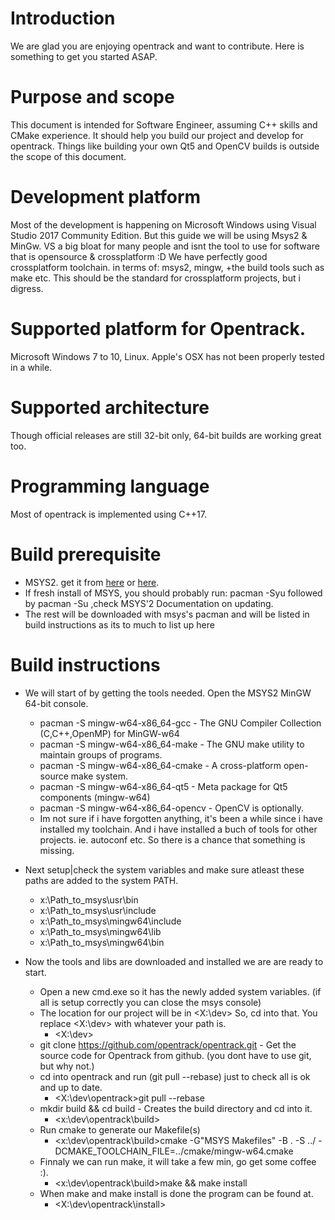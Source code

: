 

# Introduction
We are glad you are enjoying opentrack and want to contribute. Here is something to get you started ASAP.

# Purpose and scope
This document is intended for Software Engineer, assuming C++ skills and CMake experience. 
It should help you build our project and develop for opentrack.
Things like building your own Qt5 and OpenCV builds is outside the scope of this document.

# Development platform
Most of the development is happening on Microsoft Windows using Visual Studio 2017 Community Edition.
But this guide we will be using Msys2 & MinGw.
VS a big bloat for many people and isnt the tool to use for software that is opensource & crossplatform :D
We have perfectly good crossplatform toolchain. in terms of: msys2, mingw, +the build tools such as make etc.
This should be the standard for crossplatform projects, but i digress.

# Supported platform for Opentrack.
Microsoft Windows 7 to 10, Linux. Apple's OSX has not been properly tested in a while.

# Supported architecture
Though official releases are still 32-bit only, 64-bit builds are working great too.

# Programming language
Most of opentrack is implemented using C++17.

#  Build prerequisite
* MSYS2. get it from [here](https://www.msys2.org/) or [here](https://github.com/msys2/msys2-installer/releases).
* If fresh install of MSYS, you should probably run: pacman -Syu followed by pacman -Su ,check MSYS'2 Documentation on updating.
* The rest will be downloaded with msys's pacman and will be listed in build instructions as its to much to list up here


# Build instructions
* We will start of by getting the tools needed. Open the MSYS2 MinGW 64-bit console. 
    * pacman -S mingw-w64-x86_64-gcc    - The GNU Compiler Collection (C,C++,OpenMP) for MinGW-w64
    * pacman -S mingw-w64-x86_64-make   - The GNU make utility to maintain groups of programs.
    * pacman -S mingw-w64-x86_64-cmake  - A cross-platform open-source make system.
    * pacman -S mingw-w64-x86_64-qt5    - Meta package for Qt5 components (mingw-w64)
	* pacman -S mingw-w64-x86_64-opencv - OpenCV is optionally.
	* Im not sure if i have forgotten anything, it's been a while since i have installed my toolchain. And i have installed a buch of tools for other projects. ie. autoconf etc. So there is a chance that something is missing.

* Next setup|check the system variables and make sure atleast these paths are added to the system PATH.
	* x:\Path_to_msys\usr\bin
	* x:\Path_to_msys\usr\include
	* x:\Path_to_msys\mingw64\include
	* x:\Path_to_msys\mingw64\lib
	* x:\Path_to_msys\mingw64\bin

* Now the tools and libs are downloaded and installed we are are ready to start.
	* Open a new cmd.exe so it has the newly added system variables. (if all is setup correctly you can close the msys console)
	* The location for our project will be in <X:\dev> So, cd into that. You replace <X:\dev> with whatever your path is. 
		* <X:\dev>
	* git clone https://github.com/opentrack/opentrack.git - Get the source code for Opentrack from github. (you dont have to use git, but why not.)
	* cd into opentrack and run (git pull --rebase) just to check all is ok and up to date. 
		* <X:\dev\opentrack>git pull --rebase
	* mkdir build && cd build - Creates the build directory and cd into it.
		* <x:\dev\opentrack\build>
	* Run cmake to generate our Makefile(s)
		* <x:\dev\opentrack\build>cmake -G"MSYS Makefiles" -B . -S ../ -DCMAKE_TOOLCHAIN_FILE=../cmake/mingw-w64.cmake
	* Finnaly we can run make, it will take a few min, go get some coffee :).
		* <x:\dev\opentrack\build>make && make install
	* When make and make install is done the program can be found at.
		* <X:\dev\opentrack\install>


